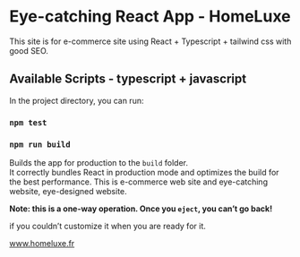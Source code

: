 # Eye-catching React App - HomeLuxe

This site is for e-commerce site using React + Typescript + tailwind css with good SEO.

## Available Scripts - typescript + javascript

In the project directory, you can run:


### `npm test`


### `npm run build`

Builds the app for production to the `build` folder.\
It correctly bundles React in production mode and optimizes the build for the best performance.
This is e-commerce web site and eye-catching website, eye-designed website.

**Note: this is a one-way operation. Once you `eject`, you can’t go back!**

if you couldn’t customize it when you are ready for it.

www.homeluxe.fr
